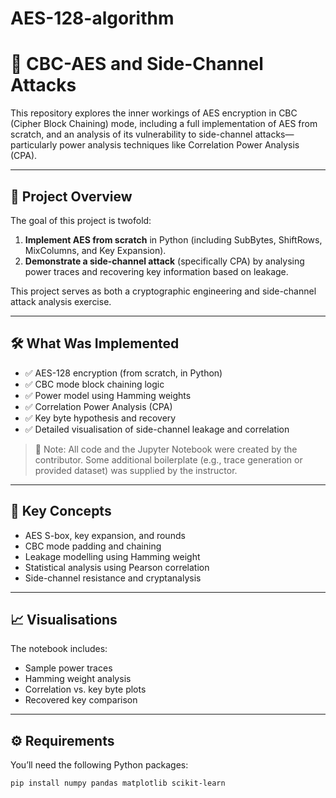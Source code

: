 # AES-128-algorithm
# 🔐 CBC-AES and Side-Channel Attacks

This repository explores the inner workings of AES encryption in CBC (Cipher Block Chaining) mode, including a full implementation of AES from scratch, and an analysis of its vulnerability to side-channel attacks—particularly power analysis techniques like Correlation Power Analysis (CPA).

---

## 📌 Project Overview

The goal of this project is twofold:

1. **Implement AES from scratch** in Python (including SubBytes, ShiftRows, MixColumns, and Key Expansion).
2. **Demonstrate a side-channel attack** (specifically CPA) by analysing power traces and recovering key information based on leakage.

This project serves as both a cryptographic engineering and side-channel attack analysis exercise.

---

## 🛠️ What Was Implemented

- ✅ AES-128 encryption (from scratch, in Python)
- ✅ CBC mode block chaining logic
- ✅ Power model using Hamming weights
- ✅ Correlation Power Analysis (CPA)
- ✅ Key byte hypothesis and recovery
- ✅ Detailed visualisation of side-channel leakage and correlation

> 📎 Note: All code and the Jupyter Notebook were created by the contributor. Some additional boilerplate (e.g., trace generation or provided dataset) was supplied by the instructor.

---

## 🧠 Key Concepts

- AES S-box, key expansion, and rounds  
- CBC mode padding and chaining  
- Leakage modelling using Hamming weight  
- Statistical analysis using Pearson correlation  
- Side-channel resistance and cryptanalysis  

---

## 📈 Visualisations

The notebook includes:
- Sample power traces  
- Hamming weight analysis  
- Correlation vs. key byte plots  
- Recovered key comparison  

---

## ⚙️ Requirements

You’ll need the following Python packages:

```bash
pip install numpy pandas matplotlib scikit-learn

